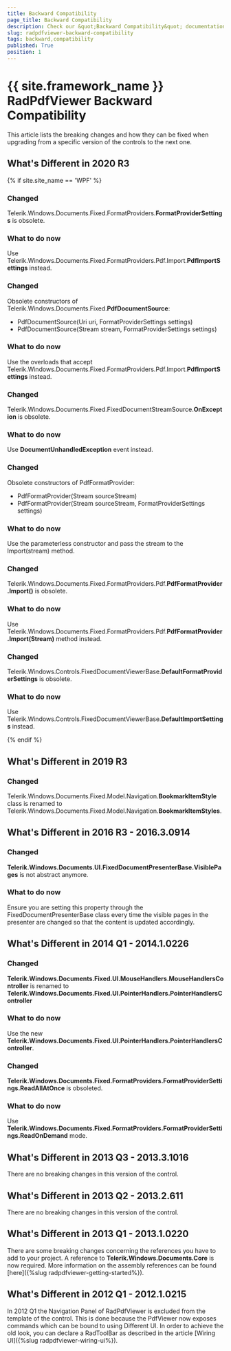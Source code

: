 ```yaml
---
title: Backward Compatibility
page_title: Backward Compatibility
description: Check our &quot;Backward Compatibility&quot; documentation article for the RadPdfViewer {{ site.framework_name }} control.
slug: radpdfviewer-backward-compatibility
tags: backward,compatibility
published: True
position: 1
---
```


# {{ site.framework_name }} RadPdfViewer Backward Compatibility



This article lists the breaking changes and how they can be fixed when upgrading from a specific version of the controls to the next one.

## What's Different in 2020 R3

{% if site.site_name == 'WPF' %}
### Changed

Telerik.Windows.Documents.Fixed.FormatProviders.**FormatProviderSettings** is obsolete.

### What to do now

Use Telerik.Windows.Documents.Fixed.FormatProviders.Pdf.Import.**PdfImportSettings** instead.

### Changed

Obsolete constructors of Telerik.Windows.Documents.Fixed.**PdfDocumentSource**:

* PdfDocumentSource(Uri uri, FormatProviderSettings settings)
* PdfDocumentSource(Stream stream, FormatProviderSettings settings)

### What to do now

Use the overloads that accept Telerik.Windows.Documents.Fixed.FormatProviders.Pdf.Import.**PdfImportSettings** instead.

### Changed

Telerik.Windows.Documents.Fixed.FixedDocumentStreamSource.**OnException** is obsolete.

### What to do now

Use **DocumentUnhandledException** event instead.

### Changed

Obsolete constructors of PdfFormatProvider:

* PdfFormatProvider(Stream sourceStream)
* PdfFormatProvider(Stream sourceStream, FormatProviderSettings settings)

### What to do now

Use the parameterless constructor and pass the stream to the Import(stream) method.

### Changed

Telerik.Windows.Documents.Fixed.FormatProviders.Pdf.**PdfFormatProvider.Import()** is obsolete.

### What to do now

Use Telerik.Windows.Documents.Fixed.FormatProviders.Pdf.**PdfFormatProvider.Import(Stream)** method instead.

### Changed

Telerik.Windows.Controls.FixedDocumentViewerBase.**DefaultFormatProviderSettings** is obsolete.

### What to do now

Use Telerik.Windows.Controls.FixedDocumentViewerBase.**DefaultImportSettings** instead.

{% endif %}




## What's Different in 2019 R3

### Changed

Telerik.Windows.Documents.Fixed.Model.Navigation.**BookmarkItemStyle** class is renamed to Telerik.Windows.Documents.Fixed.Model.Navigation.**BookmarkItemStyles**.


## What's Different in 2016 R3 - 2016.3.0914

### Changed

**Telerik.Windows.Documents.UI.FixedDocumentPresenterBase.VisiblePages** is not abstract anymore.

### What to do now

Ensure you are setting this property through the FixedDocumentPresenterBase class every time the visible pages in the presenter are changed so that the content is updated accordingly.


## What's Different in 2014 Q1 - 2014.1.0226

### Changed

__Telerik.Windows.Documents.Fixed.UI.MouseHandlers.MouseHandlersController__ is renamed to __Telerik.Windows.Documents.Fixed.UI.PointerHandlers.PointerHandlersController__

### What to do now

Use the new __Telerik.Windows.Documents.Fixed.UI.PointerHandlers.PointerHandlersController__.
            

### Changed

__Telerik.Windows.Documents.Fixed.FormatProviders.FormatProviderSettings.ReadAllAtOnce__ is obsoleted.
            

### What to do now

Use __Telerik.Windows.Documents.Fixed.FormatProviders.FormatProviderSettings.ReadOnDemand__ mode.
            

## What's Different in 2013 Q3 - 2013.3.1016

There are no breaking changes in this version of the control.
        

## What's Different in 2013 Q2 - 2013.2.611

There are no breaking changes in this version of the control.
        

## What's Different in 2013 Q1 - 2013.1.0220

There are some breaking changes concerning the references you have to add to your project. A reference to __Telerik.Windows.Documents.Core__ is now required. More information on the assembly references can be found [here]({%slug radpdfviewer-getting-started%}).
        

## What's Different in 2012 Q1 - 2012.1.0215

In 2012 Q1 the Navigation Panel of RadPdfViewer is excluded from the template of the control. This is done because the PdfViewer now exposes commands which can be bound to using Different UI. In order to achieve the old look, you can declare a RadToolBar as described in the article [Wiring UI]({%slug radpdfviewer-wiring-ui%}).
        
